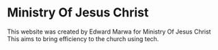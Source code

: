 # Ministry Of Jesus Christ 
This website was created by Edward Marwa for Ministry Of Jesus Christ
This aims to bring efficiency to the church using tech.

